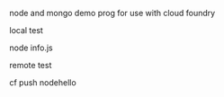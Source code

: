 node and mongo demo prog for use with cloud foundry


local test

node info.js

remote test

cf push nodehello


